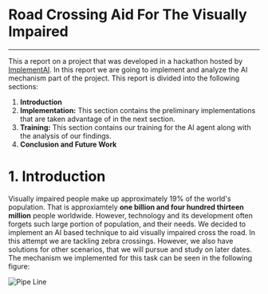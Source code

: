 # Road Crossing Aid For The Visually Impaired

---

This a report on a project that was developed in a hackathon hosted by [ImplementAI](https://mcgillai.com/implementai-2018). In this report we are going to implement and analyze the AI mechanism part of the project. This report is divided into the following sections:

 1. **Introduction**
 2. **Implementation:** This section contains the preliminary implementations that are taken advantage of in the next section.
 3. **Training:** This section contains our training for the AI agent along with the analysis of our findings.
 4. **Conclusion and Future Work**
 
# 1. Introduction
Visually impaired people make up approximately 19\% of the world's population. That is approxiamtely **one billion and four hundred thirteen million** people worldwide. However, technology and its development often forgets such large portion of population, and their needs. We decided to implement an AI based technique to aid visually impaired cross the road. In this attempt we are tackling zebra crossings. However, we also have solutions for other scenarios, that we will pursue and study on later dates. The mechanism we implemented for this task can be seen in the following figure:

![Pipe Line](Road-Crossing-Aid-For-The-Visually-Impaired/figure_one.jpeg)
      
